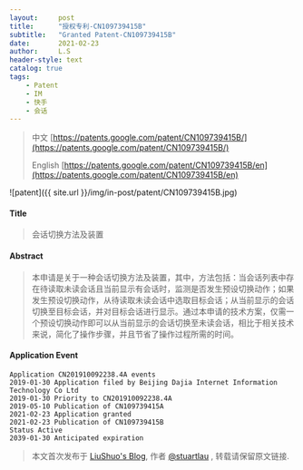 ```yaml
---
layout:     post
title:      "授权专利-CN109739415B"
subtitle:   "Granted Patent-CN109739415B"
date:       2021-02-23
author:     L.S
header-style: text
catalog: true
tags:
    - Patent
    - IM
    - 快手
    - 会话
---
```

> 中文 [https://patents.google.com/patent/CN109739415B/](https://patents.google.com/patent/CN109739415B/)
>
> English [https://patents.google.com/patent/CN109739415B/en](https://patents.google.com/patent/CN109739415B/en)

![patent]({{ site.url }}/img/in-post/patent/CN109739415B.jpg)
#### Title
> 会话切换方法及装置












#### Abstract
> 本申请是关于一种会话切换方法及装置，其中，方法包括：当会话列表中存在待读取未读会话且当前显示有会话时，监测是否发生预设切换动作；如果发生预设切换动作，从待读取未读会话中选取目标会话；从当前显示的会话切换至目标会话，并对目标会话进行显示。通过本申请的技术方案，仅需一个预设切换动作即可以从当前显示的会话切换至未读会话，相比于相关技术来说，简化了操作步骤，并且节省了操作过程所需的时间。












#### Application Event
```
Application CN201910092238.4A events 
2019-01-30 Application filed by Beijing Dajia Internet Information Technology Co Ltd
2019-01-30 Priority to CN201910092238.4A
2019-05-10 Publication of CN109739415A
2021-02-23 Application granted
2021-02-23 Publication of CN109739415B
Status Active
2039-01-30 Anticipated expiration
```
> 本文首次发布于 [LiuShuo's Blog](https://liushuo.me), 作者 [@stuartlau](http://github.com/stuartlau) ,
转载请保留原文链接.
